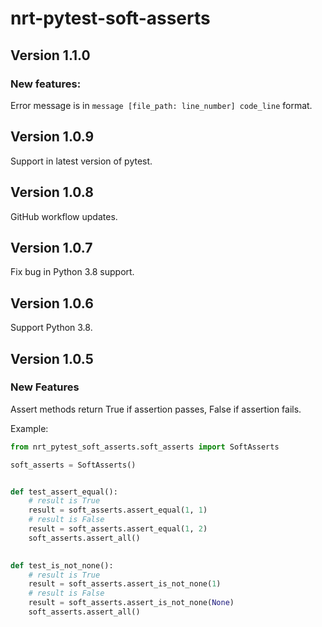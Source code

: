# nrt-pytest-soft-asserts

## Version 1.1.0

### New features:

Error message is in `message [file_path: line_number] code_line` format.

## Version 1.0.9

Support in latest version of pytest.

## Version 1.0.8

GitHub workflow updates.

## Version 1.0.7

Fix bug in Python 3.8 support.

## Version 1.0.6

Support Python 3.8.

## Version 1.0.5

### New Features

Assert methods return True if assertion passes, False if assertion fails.

Example:
```python
from nrt_pytest_soft_asserts.soft_asserts import SoftAsserts

soft_asserts = SoftAsserts()


def test_assert_equal():
    # result is True
    result = soft_asserts.assert_equal(1, 1)
    # result is False
    result = soft_asserts.assert_equal(1, 2)
    soft_asserts.assert_all()
    

def test_is_not_none():
    # result is True
    result = soft_asserts.assert_is_not_none(1)
    # result is False
    result = soft_asserts.assert_is_not_none(None)
    soft_asserts.assert_all()
```

